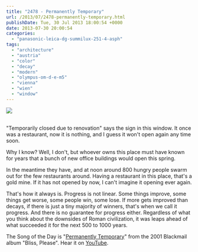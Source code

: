 ```yaml
---
title: "2478 - Permanently Temporary"
url: /2013/07/2478-permanently-temporary.html
publishDate: Tue, 30 Jul 2013 18:00:54 +0000
date: 2013-07-30 20:00:54
categories: 
  - "panasonic-leica-dg-summilux-251-4-asph"
tags: 
  - "architecture"
  - "austria"
  - "color"
  - "decay"
  - "modern"
  - "olympus-om-d-e-m5"
  - "vienna"
  - "wien"
  - "window"
---
```

<div class="container">
<div class="center"><a target="_blank" href="https://d25zfm9zpd7gm5.cloudfront.net/1200x1200/2013/20130722_152637_lr.jpg"><img src="https://d25zfm9zpd7gm5.cloudfront.net/0600x0600/2013/20130722_152637_lr.jpg" /></a></div>
</div>
<br />

"Temporarily closed due to renovation" says the sign in this window. It once was a restaurant, now it is nothing, and I guess it won't open again any time soon.

<a target="_blank" href="https://d25zfm9zpd7gm5.cloudfront.net/1200x1200/2013/20130722_152051_lr.jpg"><img style="margin: 0pt 0px 0pt 10px; float: right;" src="https://d25zfm9zpd7gm5.cloudfront.net/0150x0150/2013/20130722_152051_lr.jpg" alt="" border="0" /></a> Why I know? Well, I don't, but whoever owns this place must have known for years that a bunch of new office buildings would open this spring.

<a target="_blank" href="https://d25zfm9zpd7gm5.cloudfront.net/1200x1200/2013/20130722_153010_lr.jpg"><img style="margin: 0pt 10px 0pt 0px; float: left;" src="https://d25zfm9zpd7gm5.cloudfront.net/0150x0150/2013/20130722_153010_lr.jpg" alt="" border="0" /></a> In the meantime they have, and at noon around 800 hungry people swarm out for the few restaurants around. Having a restaurant in this place, that's a gold mine. If it has not opened by now, I can't imagine it opening ever again.

 That's how it always is. Progress is not linear. Some things improve, some things get worse, some people win, some lose. If more gets improved than decays, if there is just a tiny majority of winners, that's when we call it progress. And there is no guarantee for progress either. Regardless of what you think about the downsides of Roman civilization, it was leaps ahead of what succeeded it for the next 500 to 1000 years.

The Song of the Day is "<a href="http://www.lyricsmode.com/lyrics/b/blackmail/permanently_temporary.html" target="_blank">Permanently Temporary</a>" from the 2001 Blackmail album "Bliss, Please". Hear it on <a href="http://www.youtube.com/watch?v=742lKK8bfSU" target="_blank">YouTube</a>.
